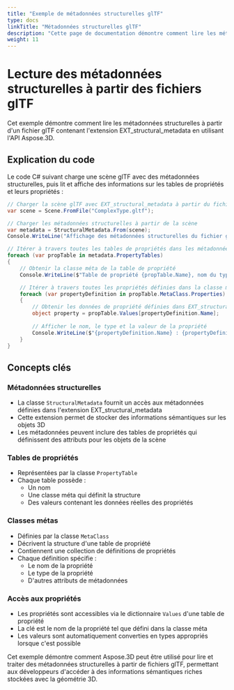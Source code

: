 ```yaml
---
title: "Exemple de métadonnées structurelles glTF"
type: docs
linkTitle: "Métadonnées structurelles glTF"
description: "Cette page de documentation démontre comment lire les métadonnées structurelles à partir d'un fichier glTF en utilisant Aspose.3D pour .NET."
weight: 11
---
```


# Lecture des métadonnées structurelles à partir des fichiers glTF

Cet exemple démontre comment lire les métadonnées structurelles à partir d'un fichier glTF contenant l'extension EXT_structural_metadata en utilisant l'API Aspose.3D.

## Explication du code

Le code C# suivant charge une scène glTF avec des métadonnées structurelles, puis lit et affiche des informations sur les tables de propriétés et leurs propriétés :

```csharp
// Charger la scène glTF avec EXT_structural_metadata à partir du fichier
var scene = Scene.FromFile("ComplexType.gltf");

// Charger les métadonnées structurelles à partir de la scène
var metadata = StructuralMetadata.From(scene);
Console.WriteLine("Affichage des métadonnées structurelles du fichier glTF d'entrée:");

// Itérer à travers toutes les tables de propriétés dans les métadonnées
foreach (var propTable in metadata.PropertyTables)
{
    // Obtenir la classe méta de la table de propriété
    Console.WriteLine($"Table de propriété {propTable.Name}, nom du type : {propTable.MetaClass.Name}");

    // Itérer à travers toutes les propriétés définies dans la classe méta
    foreach (var propertyDefinition in propTable.MetaClass.Properties)
    {
        // Obtenir les données de propriété définies dans EXT_structural_metadata
        object property = propTable.Values[propertyDefinition.Name];
        
        // Afficher le nom, le type et la valeur de la propriété
        Console.WriteLine($"{propertyDefinition.Name} : {propertyDefinition.Type} = {property}");
    }
}
```

## Concepts clés

### Métadonnées structurelles
- La classe `StructuralMetadata` fournit un accès aux métadonnées définies dans l'extension EXT_structural_metadata
- Cette extension permet de stocker des informations sémantiques sur les objets 3D
- Les métadonnées peuvent inclure des tables de propriétés qui définissent des attributs pour les objets de la scène

### Tables de propriétés
- Représentées par la classe `PropertyTable`
- Chaque table possède :
  - Un nom
  - Une classe méta qui définit la structure
  - Des valeurs contenant les données réelles des propriétés

### Classes métas
- Définies par la classe `MetaClass`
- Décrivent la structure d'une table de propriété
- Contiennent une collection de définitions de propriétés
- Chaque définition spécifie :
  - Le nom de la propriété
  - Le type de la propriété
  - D'autres attributs de métadonnées

### Accès aux propriétés
- Les propriétés sont accessibles via le dictionnaire `Values` d'une table de propriété
- La clé est le nom de la propriété tel que défini dans la classe méta
- Les valeurs sont automatiquement converties en types appropriés lorsque c'est possible

Cet exemple démontre comment Aspose.3D peut être utilisé pour lire et traiter des métadonnées structurelles à partir de fichiers glTF, permettant aux développeurs d'accéder à des informations sémantiques riches stockées avec la géométrie 3D.
